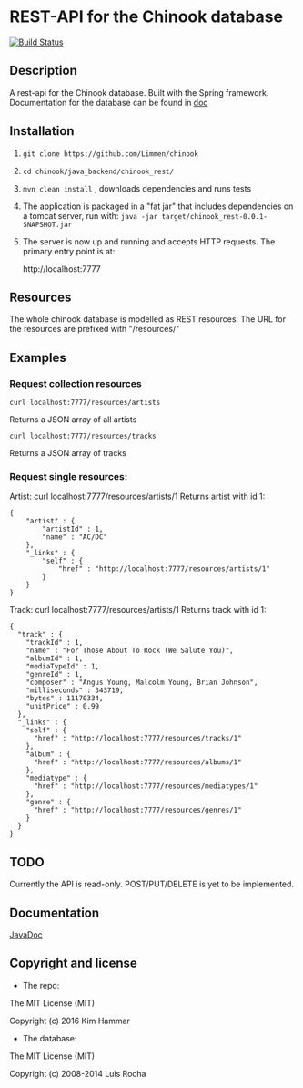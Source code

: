 # REST-API for the Chinook database

[![Build Status](https://travis-ci.org/Limmen/chinook.svg?branch=master)](https://travis-ci.org/Limmen/chinook)

## Description

A rest-api for the Chinook database. Built with the Spring framework. Documentation for the database can be found in [doc](../../doc)

## Installation

1. `git clone https://github.com/Limmen/chinook`
2. `cd chinook/java_backend/chinook_rest/`
3. `mvn clean install` , downloads dependencies and runs tests
4. The application is packaged in a "fat jar" that includes dependencies on a tomcat server, run with: `java -jar target/chinook_rest-0.0.1-SNAPSHOT.jar`
5. The server is now up and running and accepts HTTP requests. The primary entry point is at:

   http://localhost:7777

## Resources

The whole chinook database is modelled as REST resources.
The URL for the resources are prefixed with "/resources/"

## Examples

### Request collection resources

    curl localhost:7777/resources/artists
Returns a JSON array of all artists

    curl localhost:7777/resources/tracks
Returns a JSON array of tracks

### Request single resources:
Artist:
    curl localhost:7777/resources/artists/1
Returns artist with id 1:

    {
        "artist" : {
            "artistId" : 1,
            "name" : "AC/DC"
        },
        "_links" : {
            "self" : {
                "href" : "http://localhost:7777/resources/artists/1"
            }
        }
    }

Track:
    curl localhost:7777/resources/artists/1
Returns track with id 1:

    {
      "track" : {
        "trackId" : 1,
        "name" : "For Those About To Rock (We Salute You)",
        "albumId" : 1,
        "mediaTypeId" : 1,
        "genreId" : 1,
        "composer" : "Angus Young, Malcolm Young, Brian Johnson",
        "milliseconds" : 343719,
        "bytes" : 11170334,
        "unitPrice" : 0.99
      },
      "_links" : {
        "self" : {
          "href" : "http://localhost:7777/resources/tracks/1"
        },
        "album" : {
          "href" : "http://localhost:7777/resources/albums/1"
        },
        "mediatype" : {
          "href" : "http://localhost:7777/resources/mediatypes/1"
        },
        "genre" : {
          "href" : "http://localhost:7777/resources/genres/1"
        }
      }
    }
## TODO

Currently the API is read-only. POST/PUT/DELETE is yet to be implemented.

## Documentation

[JavaDoc](javadoc/index.html)

## Copyright and license

* The repo:

The MIT License (MIT)

Copyright (c) 2016 Kim Hammar

* The database:

The MIT License (MIT)

Copyright (c) 2008-2014 Luis Rocha
